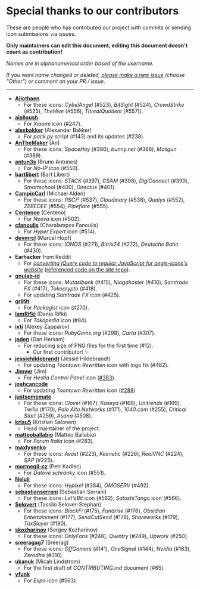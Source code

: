 # Special thanks to our contributors

These are people who has contributed our project with commits or sending icon submissions via issues.

**Only maintainers can edit this document, editing this document doesn't count as contribution!**

*Names are in alphanumerical order based of the username.*

*If you want name changed or deleted, [please make a new issue](https://github.com/aegis-icons/aegis-icons/issues/new/choose) (choose "Other") or comment on your PR / issue.*

---

- **[Ailothaen](https://github.com/Ailothaen)**
  - For these icons: *CybelAngel* (#523), *BitSight* (#524), *CrowdStrike* (#525), *TheHive* (#556), *ThreatQuotient* (#557)).
- **[alalloush](https://github.com/alalloush)**
  - For *Xiaomi* icon (#247).
- **[alexbakker](https://github.com/alexbakker)** (Alexander Bakker)
  - For *pack.py* script (#143) and its updates (#238).
- **[AnTheMaker](https://github.com/AnTheMaker)** (An)
  - For these icons: *SpaceHey* (#386), *bunny.net* (#388), *Mailgun* (#389).
- **[antun3s](https://github.com/antun3s)** (Bruno Antunes)
  - For *No-IP* icon (#550).
- **[bartlibert](https://github.com/AnTheMaker)** (Bart Libert)
  - For these icons: *STACK* (#397), *CSAM* (#398), *DigiConnect* (#399), *Smartschool* (#400), *Directus* (#401).
- **[CampinCarl](https://github.com/CampinCarl)** (Michael Alden)
  - For these icons: *(ISC)²* (#537), *Cloudinary* (#538), *Qualys* (#552), *ZEBEDEE* (#554), *Pipeflare* (#555).
- **[Centenoe](https://github.com/Centenoe)** (Centeno)
  - For *Neeva* icon (#502).
- **[cfanoulis](https://github.com/cfanoulis)** (Charalampos Fanoulis)
  - For *Hyper Expert* icon (#514).
- **[devmrcl](https://github.com/devmrcl)** (Marcel Hopf)
  - For these icons: *IONOS* (#271), *Bitrix24* (#272), *Deutsche Bahn* (#430).
- **Earhacker** from Reddit
  - For *[converting jQuery code to regular JavaScript for aegis-icons's website](https://old.reddit.com/r/CodingHelp/comments/oz5cov/can_somebody_help_me_get_this_converted_from/h7y9cua/)* ([referenced code on the site repo](https://github.com/aegis-icons/aegis-icons.github.io/blob/0fd7502a865f5ea7c94f6e77ff01d9da4c085e64/index.html#L210+L232)).
- **[gnulab-id](https://github.com/gnulab-id)**
  - For these icons: *Mutasibank* (#415), *Niagahoster* (#416), *Samtrade FX* (#417), *Tokocrypto* (#418).
  - For updating *Samtrade FX* icon (#425).
- **[gr99t](https://github.com/gr99t)**
  - For *Packagist* icon (#270).
- **[IamRifki](https://github.com/IamRifki)** (Dania Rifki)
  - For *Tokopedia* icon (#84).
- **[ixti](https://github.com/ixti)** (Alexey Zapparov)
  - For these icons: *RubyGems.org* (#298), *Carta* (#307).
- **[jaden](https://github.com/jaden)** (Dan Hersam)
  - For reducing size of PNG files for the first time (#12).
    - Our first contributor! :sparkles:
- **[jessiehildebrandt](https://github.com/jessiehildebrandt)** (Jessie Hildebrandt)
  - For updating *Toontown Rewritten* icon with logo fix (#482).
- **[Jimver](https://github.com/Jimver)** (Jim)
  - For *Hestia Control Panel* icon ([#383](https://github.com/aegis-icons/aegis-icons/issues/383)).
- **[joshcancode](https://github.com/joshcancode)**
  - For updating *Toontown Rewritten* icon ([#288](https://github.com/aegis-icons/aegis-icons/pull/288))
- **[justsomemate](https://github.com/justsomemate)**
  - For these icons: *Clover* (#167), *Kaseya* (#168), *Unitrends* (#169), *Twilio* (#170), *Palo Alto Networks* (#171), *1040.com* (#255), *Critical Start* (#259), *Asana* (#508).
- **[krisu5](https://github.com/krisu5)** (Kristian Salonen)
  - Head maintainer of the project.
- **[matteoballabio](https://github.com/matteoballabio)** (Matteo Ballabio)
  - For *Forum Italia* icon (#283).
- **[maxlysenko](https://github.com/maxlysenko)**
  - For these icons: *Avast* (#223), *Keenetic* (#226), *RealVNC* (#224), *SAP* (#225).
- **[mormegil-cz](https://github.com/mormegil-cz)** (Petr Kadlec)
  - For *Datové schránky* icon (#551).
- **[Neluji](https://github.com/Neluji)**
  - For these icons: *Hypixel* (#384), *OMGSERV*  (#492).
- **[sebastianserrani](https://github.com/sebastianserrani)** (Sebastián Serrani)
  - For these icons: *Let'sBit* icon (#562), *SatoshiTango* icon (#566).
- **[Selovert](https://github.com/Selovert)** (Tassilo Selover-Stephan)
  - For these icons: *BlockFi* (#175), *Fundrise* (#176), *Obsidian Entertainment* (#177), *SendCutSend* (#178), *Shareworks* (#179), *TaxSlayer* (#180).
- **[skozharinov](https://github.com/skozharinov)** (Sergey Kozharinov)
  - For these icons: *OnlyFans* (#248), *Qwintry* (#249), *Upwork* (#250).
- **[sreeragag7](https://github.com/sreeragag7)** (Sreerag)
  - For these icons: *OffGamers* (#141), *OneSignal* (#144), *Nvidia* (#163), *Zerodha* (#310).
- **[ukanuk](https://github.com/ukanuk)** (Micah Lindstrom)
  - For the first draft of *CONTRIBUTING.md* document (#65).
- **[yfunk](https://github.com/yfunk)**
  - For *Expo* icon (#563).